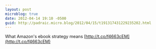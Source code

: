 ```yaml
---
layout: post
microblog: true
date: 2012-04-14 19:10 -0500
guid: http://padraic.micro.blog/2012/04/15/t191317431229235202.html
---
```

What Amazon's ebook strategy means [http://t.co/f4663cEM](http://t.co/f4663cEM)
